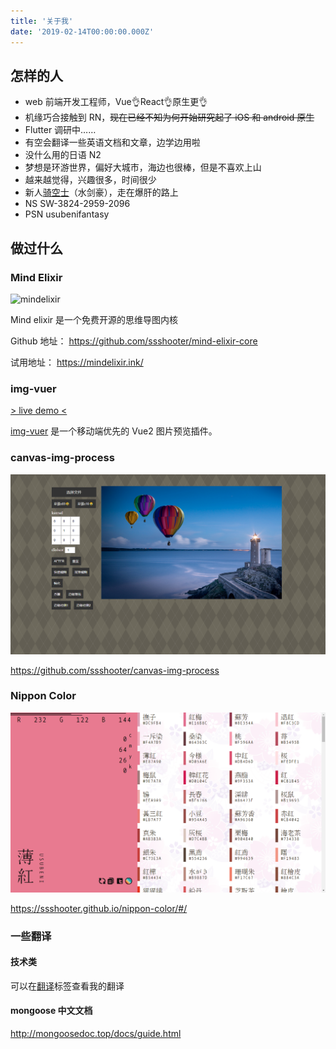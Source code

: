 ```yaml
---
title: '关于我'
date: '2019-02-14T00:00:00.000Z'
---
```


## 怎样的人

- web 前端开发工程师，Vue👌React👌原生更👌
- 机缘巧合接触到 RN，~~现在已经不知为何开始研究起了 iOS 和 android 原生~~
- Flutter 调研中……
- 有空会翻译一些英语文档和文章，边学边用啦
- 没什么用的日语 N2
- 梦想是环游世界，偏好大城市，海边也很棒，但是不喜欢上山
- 越来越觉得，兴趣很多，时间很少
- 新人[骑空士](http://game.granbluefantasy.jp/)（水剑豪），走在爆肝的路上
- NS SW-3824-2959-2096
- PSN usubenifantasy

## 做过什么

### Mind Elixir

![mindelixir](https://raw.githubusercontent.com/ssshooter/mind-elixir-core/master/screenshot.png)

Mind elixir 是一个免费开源的思维导图内核

Github 地址： https://github.com/ssshooter/mind-elixir-core

试用地址： https://mindelixir.ink/

### img-vuer

[> live demo <](https://ssshooter.github.io/img-vuer/index.html)

[img-vuer](https://github.com/ssshooter/img-vuer) 是一个移动端优先的 Vue2 图片预览插件。

### canvas-img-process

![canvas-img-process](canvas-img-process.png)

https://github.com/ssshooter/canvas-img-process

### Nippon Color

![nippon color](nippon-color.png)

https://ssshooter.github.io/nippon-color/#/

### 一些翻译

#### 技术类

可以在[翻译](/tag/翻译/)标签查看我的翻译

#### mongoose 中文文档

http://mongoosedoc.top/docs/guide.html
